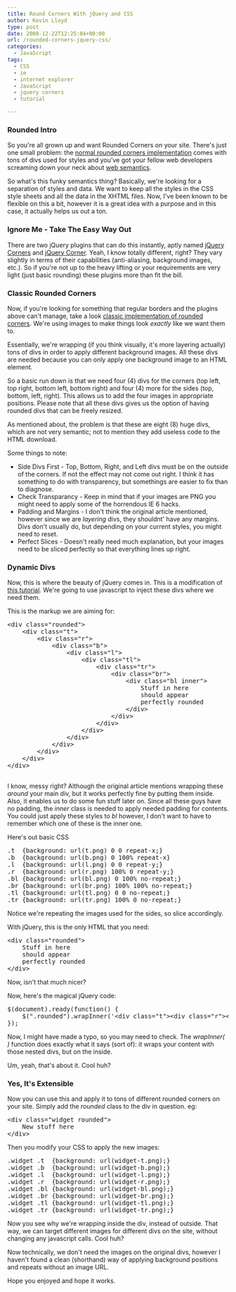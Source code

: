```yaml
---
title: Round Corners With jQuery and CSS
author: Kevin Lloyd
type: post
date: 2008-12-22T12:25:04+00:00
url: /rounded-corners-jquery-css/
categories:
  - JavaScript
tags:
  - CSS
  - ie
  - internet explorer
  - JavaScript
  - jquery corners
  - tutorial

---
```

### Rounded Intro

So you're all grown up and want Rounded Corners on your site. There's just one small problem: the [normal rounded corners implementation][1] comes with tons of divs used for styles and you've got your fellow web developers screaming down your neck about [web semantics][2].

So what's this funky semantics thing? Basically, we're looking for a separation of styles and data. We want to keep all the styles in the CSS style sheets and all the data in the XHTML files. Now, I've been known to be flexible on this a bit, however it is a great idea with a purpose and in this case, it actually helps us out a ton.

### Ignore Me - Take The Easy Way Out

There are two jQuery plugins that can do this instantly, aptly named [jQuery Corners][3] and [jQuery Corner][4]. Yeah, I know totally different, right? They vary slightly in terms of their capabilities (anti-aliasing, background images, etc.). So if you're not up to the heavy lifting or your requirements are very light (just basic rounding) these plugins more than fit the bill.

<!--more-->

### Classic Rounded Corners

Now, if you're looking for something that regular borders and the plugins above can't manage, take a look [classic implementation of rounded corners][1]. We're using images to make things look _exactly_ like we want them to.

Essentially, we're wrapping (if you think visually, it's more layering actually) tons of divs in order to apply different background images. All these divs are needed because you can only apply one background image to an HTML element.

So a basic run down is that we need four (4) divs for the corners (top left, top right, bottom left, bottom right) and four (4) more for the sides (top, bottom, left, right). This allows us to add the four images in appropriate positions. Please note that all these divs gives us the option of having rounded divs that can be freely resized.

As mentioned about, the problem is that these are eight (8) huge divs, which are not very semantic; not to mention they add useless code to the HTML download.

Some things to note:

  * Side Divs First - Top, Bottom, Right, and Left divs must be on the outside of the corners. If not the effect may not come out right. I think it has something to do with transparency, but somethings are easier to fix than to diagnose.
  * Check Transparancy - Keep in mind that if your images are PNG you might need to apply some of the horrendous IE 6 hacks.
  * Padding and Margins - I don't think the original article mentioned, however since we are _layering_ divs, they shouldnt' have any margins. Divs don't usually do, but depending on your current styles, you might need to reset.
  * Perfect Slices - Doesn't really need much explanation, but your images need to be sliced perfectly so that everything lines up right.

### Dynamic Divs

Now, this is where the beauty of jQuery comes in. This is a modification of [this tutorial][5]. We're going to use javascript to inject these divs where we need them.

This is the markup we are aiming for:

<pre class="brush: xml; title: ; notranslate" title="">&lt;div class="rounded"&gt;
	&lt;div class="t"&gt;
		&lt;div class="r"&gt;
			&lt;div class="b"&gt;
			 	&lt;div class="l"&gt;
					&lt;div class="tl"&gt;
						&lt;div class="tr"&gt;
							&lt;div class="br"&gt;
								&lt;div class="bl inner"&gt;
									Stuff in here
									should appear
									perfectly rounded
								&lt;/div&gt;
							&lt;/div&gt;
						&lt;/div&gt;
					&lt;/div&gt;
				&lt;/div&gt;
			&lt;/div&gt;
		&lt;/div&gt;
	&lt;/div&gt;
&lt;/div&gt;

</pre>

I know, messy right? Although the original article mentions wrapping these _around_ your main div, but it works perfectly fine by putting them inside. Also, it enables us to do some fun stuff later on. Since all these guys have no padding, the _inner_ class is needed to apply needed padding for contents. You could just apply these styles to _bl_ however, I don't want to have to remember which one of these is the inner one.

Here's out basic CSS

<pre class="brush: css; title: ; notranslate" title="">.t  {background: url(t.png) 0 0 repeat-x;}
.b  {background: url(b.png) 0 100% repeat-x}
.l  {background: url(l.png) 0 0 repeat-y;}
.r  {background: url(r.png) 100% 0 repeat-y;}
.bl {background: url(bl.png) 0 100% no-repeat;}
.br {background: url(br.png) 100% 100% no-repeat;}
.tl {background: url(tl.png) 0 0 no-repeat;}
.tr {background: url(tr.png) 100% 0 no-repeat;}
</pre>

Notice we're repeating the images used for the sides, so slice accordingly.

With jQuery, this is the only HTML that you need:

<pre class="brush: xml; title: ; notranslate" title="">&lt;div class="rounded"&gt;
	Stuff in here
	should appear
	perfectly rounded
&lt;/div&gt;
</pre>

Now, isn't that much nicer?

Now, here's the magical jQuery code:

<pre class="brush: jscript; title: ; notranslate" title="">$(document).ready(function() {
	$(".rounded").wrapInner('&lt;div class="t"&gt;&lt;div class="r"&gt;&lt;div class="b"&gt;&lt;div class="l"&gt;&lt;div class="tl"&gt;&lt;div class="tr"&gt;&lt;div class="br"&gt;&lt;div class="bl inner"&gt;&lt;/div&gt;&lt;/div&gt;&lt;/div&gt;&lt;/div&gt;&lt;/div&gt;&lt;/div&gt;&lt;/div&gt;&lt;/div&gt;');
});
</pre>

Now, I might have made a typo, so you may need to check. The _wrapInner( )_ function does exactly what it says (sort of): it wraps your content with those nested divs, but on the inside.

Um, yeah, that's about it. Cool huh?

### Yes, It's Extensible

Now you can use this and apply it to tons of different rounded corners on your site. Simply add the _rounded_ class to the div in question. eg:

<pre class="brush: xml; title: ; notranslate" title="">&lt;div class="widget rounded"&gt;
	New stuff here
&lt;/div&gt;
</pre>

Then you modify your CSS to apply the new images:

<pre class="brush: css; title: ; notranslate" title="">.widget .t  {background: url(widget-t.png);}
.widget .b  {background: url(widget-b.png);}
.widget .l  {background: url(widget-l.png);}
.widget .r  {background: url(widget-r.png);}
.widget .bl {background: url(widget-bl.png);}
.widget .br {background: url(widget-br.png);}
.widget .tl {background: url(widget-tl.png);}
.widget .tr {background: url(widget-tr.png);}
</pre>

Now you see why we're wrapping inside the div, instead of outside. That way, we can target different images for different divs on the site, without changing any javascript calls. Cool huh?

Now technically, we don't need the images on the original divs, however I haven't found a clean (shorthand) way of applying background positions and repeats without an image URL.

Hope you enjoyed and hope it works.

 [1]: http://www.webcredible.co.uk/user-friendly-resources/css/css-round-corners-borders.shtml
 [2]: http://en.wikipedia.org/wiki/Semantic_Web
 [3]: http://www.atblabs.com/jquery.corners.html
 [4]: http://methvin.com/jquery/jq-corner.html
 [5]: http://docs.jquery.com/Tutorials:Rounded_Corners